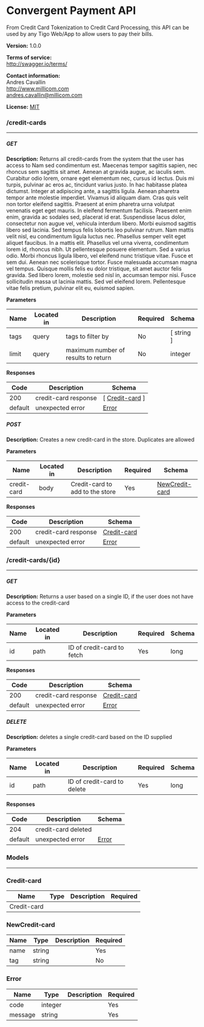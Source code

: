 Convergent Payment API
======================
From Credit Card Tokenization to Credit Card Processing, this API can be used by any Tigo Web/App to allow users to pay their bills.

**Version:** 1.0.0

**Terms of service:**  
http://swagger.io/terms/

**Contact information:**  
Andres Cavallin  
http://www.millicom.com  
andres.cavallin@millicom.com  

**License:** [MIT](http://github.com/gruntjs/grunt/blob/master/LICENSE-MIT)

### /credit-cards
---
##### ***GET***
**Description:** Returns all credit-cards from the system that the user has access to
Nam sed condimentum est. Maecenas tempor sagittis sapien, nec rhoncus sem sagittis sit amet. Aenean at gravida augue, ac iaculis sem. Curabitur odio lorem, ornare eget elementum nec, cursus id lectus. Duis mi turpis, pulvinar ac eros ac, tincidunt varius justo. In hac habitasse platea dictumst. Integer at adipiscing ante, a sagittis ligula. Aenean pharetra tempor ante molestie imperdiet. Vivamus id aliquam diam. Cras quis velit non tortor eleifend sagittis. Praesent at enim pharetra urna volutpat venenatis eget eget mauris. In eleifend fermentum facilisis. Praesent enim enim, gravida ac sodales sed, placerat id erat. Suspendisse lacus dolor, consectetur non augue vel, vehicula interdum libero. Morbi euismod sagittis libero sed lacinia.
Sed tempus felis lobortis leo pulvinar rutrum. Nam mattis velit nisl, eu condimentum ligula luctus nec. Phasellus semper velit eget aliquet faucibus. In a mattis elit. Phasellus vel urna viverra, condimentum lorem id, rhoncus nibh. Ut pellentesque posuere elementum. Sed a varius odio. Morbi rhoncus ligula libero, vel eleifend nunc tristique vitae. Fusce et sem dui. Aenean nec scelerisque tortor. Fusce malesuada accumsan magna vel tempus. Quisque mollis felis eu dolor tristique, sit amet auctor felis gravida. Sed libero lorem, molestie sed nisl in, accumsan tempor nisi. Fusce sollicitudin massa ut lacinia mattis. Sed vel eleifend lorem. Pellentesque vitae felis pretium, pulvinar elit eu, euismod sapien.


**Parameters**

| Name | Located in | Description | Required | Schema |
| ---- | ---------- | ----------- | -------- | ---- |
| tags | query | tags to filter by | No | [ string ] |
| limit | query | maximum number of results to return | No | integer |

**Responses**

| Code | Description | Schema |
| ---- | ----------- | ------ |
| 200 | credit-card response | [ [Credit-card](#credit-card) ] |
| default | unexpected error | [Error](#error) |

##### ***POST***
**Description:** Creates a new credit-card in the store.  Duplicates are allowed

**Parameters**

| Name | Located in | Description | Required | Schema |
| ---- | ---------- | ----------- | -------- | ---- |
| credit-card | body | Credit-card to add to the store | Yes | [NewCredit-card](#newcredit-card) |

**Responses**

| Code | Description | Schema |
| ---- | ----------- | ------ |
| 200 | credit-card response | [Credit-card](#credit-card) |
| default | unexpected error | [Error](#error) |

### /credit-cards/{id}
---
##### ***GET***
**Description:** Returns a user based on a single ID, if the user does not have access to the credit-card

**Parameters**

| Name | Located in | Description | Required | Schema |
| ---- | ---------- | ----------- | -------- | ---- |
| id | path | ID of credit-card to fetch | Yes | long |

**Responses**

| Code | Description | Schema |
| ---- | ----------- | ------ |
| 200 | credit-card response | [Credit-card](#credit-card) |
| default | unexpected error | [Error](#error) |

##### ***DELETE***
**Description:** deletes a single credit-card based on the ID supplied

**Parameters**

| Name | Located in | Description | Required | Schema |
| ---- | ---------- | ----------- | -------- | ---- |
| id | path | ID of credit-card to delete | Yes | long |

**Responses**

| Code | Description | Schema |
| ---- | ----------- | ------ |
| 204 | credit-card deleted |  |
| default | unexpected error | [Error](#error) |

### Models
---

### Credit-card  

| Name | Type | Description | Required |
| ---- | ---- | ----------- | -------- |
| Credit-card |  |  |  |

### NewCredit-card  

| Name | Type | Description | Required |
| ---- | ---- | ----------- | -------- |
| name | string |  | Yes |
| tag | string |  | No |

### Error  

| Name | Type | Description | Required |
| ---- | ---- | ----------- | -------- |
| code | integer |  | Yes |
| message | string |  | Yes |
